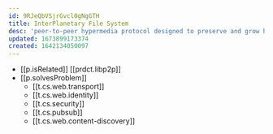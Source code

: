 ```yaml
---
id: 9RJeQbVSjrGvcl0gNgGTH
title: InterPlanetary File System
desc: 'peer-to-peer hypermedia protocol designed to preserve and grow humanity''s knowledge by making the web upgradeable, resilient, and more open'
updated: 1673899173374
created: 1642134050097
---
```



- [[p.isRelated]] [[prdct.libp2p]]
- [[p.solvesProblem]]
  - [[t.cs.web.transport]]
  - [[t.cs.web.identity]]
  - [[t.cs.security]]
  - [[t.cs.pubsub]]
  - [[t.cs.web.content-discovery]]
